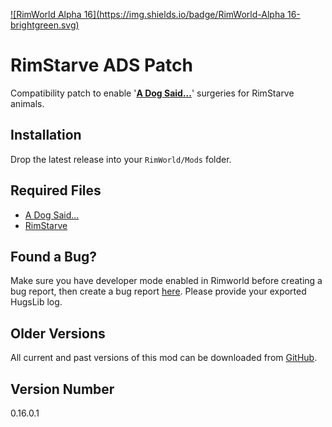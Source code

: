 [![RimWorld Alpha 16](https://img.shields.io/badge/RimWorld-Alpha 16-brightgreen.svg)](http://rimworldgame.com/)

# RimStarve ADS Patch
Compatibility patch to enable '**[A Dog Said...](https://github.com/kaptain-kavern/ADogSaid/releases)**' surgeries for RimStarve animals.

## Installation
Drop the latest release into your `RimWorld/Mods` folder.

## Required Files
- [A Dog Said...](https://github.com/kaptain-kavern/ADogSaid/releases)
- [RimStarve](https://github.com/apkd/RimStarve/releases)

## Found a Bug?
Make sure you have developer mode enabled in Rimworld before creating a bug report, then create a bug report [here](https://github.com/Qwynn/RimStarveADS/issues). Please provide your exported HugsLib log.

## Older Versions
All current and past versions of this mod can be downloaded from [GitHub](https://github.com/Qwynn/RimStarveADS/releases).

## Version Number
0.16.0.1
